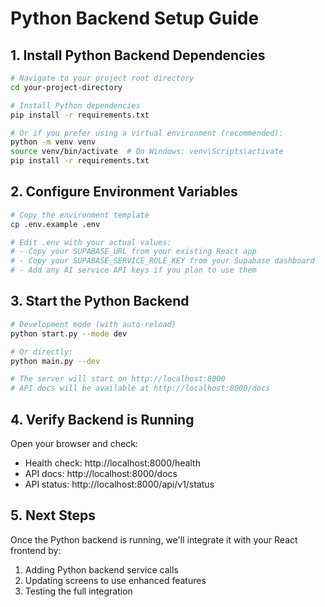 # Python Backend Setup Guide

## 1. Install Python Backend Dependencies

```bash
# Navigate to your project root directory
cd your-project-directory

# Install Python dependencies
pip install -r requirements.txt

# Or if you prefer using a virtual environment (recommended):
python -m venv venv
source venv/bin/activate  # On Windows: venv\Scripts\activate
pip install -r requirements.txt
```

## 2. Configure Environment Variables

```bash
# Copy the environment template
cp .env.example .env

# Edit .env with your actual values:
# - Copy your SUPABASE_URL from your existing React app
# - Copy your SUPABASE_SERVICE_ROLE_KEY from your Supabase dashboard
# - Add any AI service API keys if you plan to use them
```

## 3. Start the Python Backend

```bash
# Development mode (with auto-reload)
python start.py --mode dev

# Or directly:
python main.py --dev

# The server will start on http://localhost:8000
# API docs will be available at http://localhost:8000/docs
```

## 4. Verify Backend is Running

Open your browser and check:
- Health check: http://localhost:8000/health
- API docs: http://localhost:8000/docs
- API status: http://localhost:8000/api/v1/status

## 5. Next Steps

Once the Python backend is running, we'll integrate it with your React frontend by:
1. Adding Python backend service calls
2. Updating screens to use enhanced features
3. Testing the full integration